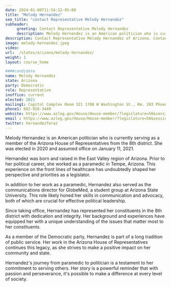 ```yaml
---
date: 2024-01-08T11:54:12-05:00
title: "Melody Hernandez"
seo_title: "contact Representative Melody Hernandez"
subheader:
     greeting: Contact Representative Melody Hernandez
     description: Melody Hernandez is an American politician who is currently serving as a member of the Arizona House of Representative from the 8th district. She was elected in 2020 and assumed office on January 11, 2021.
description: Contact Representative Melody Hernandez of Arizona. Contact information for Melody Hernandez includes email address, phone number, and mailing address.
image: melody-hernandez.jpeg
video:
url:  /states/arizona/melody-hernandez/
weight: 1
layout: course_home

####candidate
name: Melody Hernandez
state: Arizona
party: Democratic
role: Representative
inoffice: current
elected: 2021
mailing1: Capitol Complex Room 321 1700 W Washington St., Rm. 203 Phoenix, AZ 85007-2890
phone1: 602-926-3449
website: https://www.azleg.gov/House/House-member/?legislature=56&session=128&legislator=2171/
email : https://www.azleg.gov/House/House-member/?legislature=56&session=128&legislator=2171/
twitter: hernandezforaz
---
```


Melody Hernandez is an American politician who is currently serving as a member of the Arizona House of Representatives from the 8th district. She was elected in 2020 and assumed office on January 11, 2021.

Hernandez was born and raised in the East Valley region of Arizona. Prior to her political career, she worked as a paramedic in Tempe, Arizona. This experience on the front lines of healthcare has undoubtedly shaped her perspective and priorities as a legislator.

In addition to her work as a paramedic, Hernandez also served as the communications director for GlobeMed, a student group at Arizona State University. This role likely honed her skills in communication and advocacy, both of which are crucial for effective political leadership.

Since taking office, Hernandez has represented her constituents in the 8th district with dedication and integrity. Her background and experiences have equipped her with a unique understanding of the issues that matter most to her constituents.

As a member of the Democratic party, Hernandez is part of a long tradition of public service. Her work in the Arizona House of Representatives continues this legacy, as she strives to make a positive impact on her community and state.

Hernandez's journey from paramedic to politician is a testament to her commitment to serving others. Her story is a powerful reminder that with passion and perseverance, it's possible to make a difference at every level of society.
